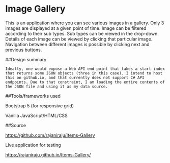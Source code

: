 

# Image Gallery 

 

This is an application where you can see various images in a gallery. Only 3 images are displayed at a given point of time. Image can be filtered according to their sub types. Sub types can be viewed in the drop-down. Details of each image can be viewed by clicking that particular image.  Navigation between different images is possible by clicking next and previous buttons. 

 

##Design summary 

	Ideally, one would expose a Web API end point that takes a start index that returns some JSON objects (three in this case). I intend to host this on github.io, and that currently does not support C# API endpoints. Due to that constraint, I am loading the entire contents of the JSON file and using it as my data source. 

 

##Tools/frameworks used 

Bootstrap 5 (for responsive grid) 

Vanilla JavaScript/HTML/CSS 

 

##Source 

	 

https://github.com/rajaniraju/Items-Gallery 

 

Live application for testing 

https://rajaniraju.github.io/Items-Gallery/ 

 
